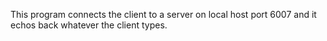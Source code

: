 This program connects the client to a server on local host port 6007 and it echos back whatever the client types.
